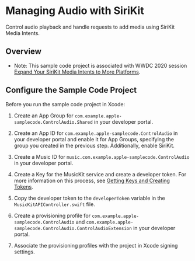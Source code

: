 # Managing Audio with SiriKit

Control audio playback and handle requests to add media using SiriKit Media Intents.

## Overview

- Note: This sample code project is associated with WWDC 2020 session [Expand Your SiriKit Media Intents to More Platforms](https://developer.apple.com/videos/play/wwdc2020/10061/).

## Configure the Sample Code Project

Before you run the sample code project in Xcode:

1. Create an App Group for `com.example.apple-samplecode.ControlAudio.Shared` in your developer portal.

2. Create an App ID for `com.example.apple-samplecode.ControlAudio` in your developer portal and enable it for App Groups, specifying the group you created in the previous step. Additionally, enable SiriKit.

3. Create a Music ID for `music.com.example.apple-samplecode.ControlAudio` in your developer portal.

4. Create a Key for the MusicKit service and create a developer token. For more information on this process, see [Getting Keys and Creating Tokens](https://developer.apple.com/documentation/applemusicapi/getting_keys_and_creating_tokens). 

5. Copy the developer token to the `developerToken` variable in the `MusicKitAPIController.swift` file.

6. Create a provisioning profile for `com.example.apple-samplecode.ControlAudio` and `com.example.apple-samplecode.ControlAudio.ControlAudioExtension` in your developer portal.

7. Associate the provisioning profiles with the project in Xcode signing settings.
	
	
	
